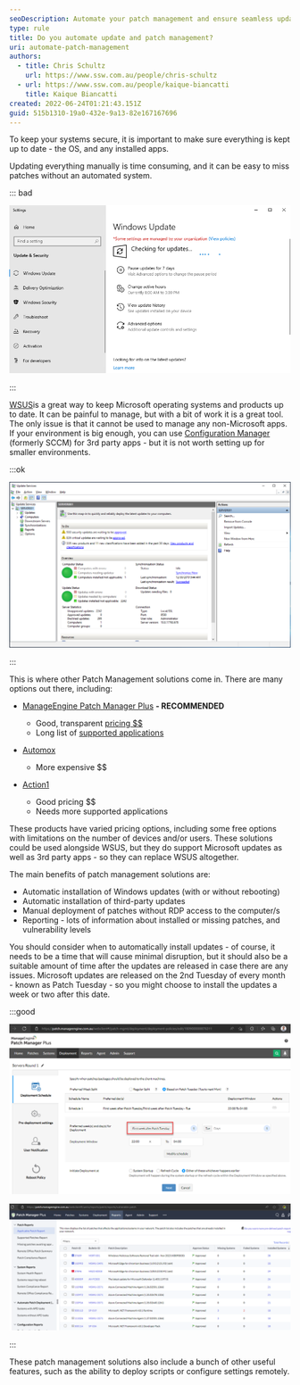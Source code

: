 ```yaml
---
seoDescription: Automate your patch management and ensure seamless updates on Microsoft operating systems and third-party apps with recommended solutions.
type: rule
title: Do you automate update and patch management?
uri: automate-patch-management
authors:
  - title: Chris Schultz
    url: https://www.ssw.com.au/people/chris-schultz
  - url: https://www.ssw.com.au/people/kaique-biancatti
    title: Kaique Biancatti
created: 2022-06-24T01:21:43.151Z
guid: 515b1310-19a0-432e-9a13-82e167167696
---
```


To keep your systems secure, it is important to make sure everything is kept up to date - the OS, and any installed apps.

<!--endintro-->

Updating everything manually is time consuming, and it can be easy to miss patches without an automated system.

::: bad

![Figure: Bad example - Manually checking for updates](windows-update.png)

:::

[WSUS](https://docs.microsoft.com/en-us/windows-server/administration/windows-server-update-services/get-started/windows-server-update-services-wsus)is a great way to keep Microsoft operating systems and products up to date. It can be painful to manage, but with a bit of work it is a great tool. The only issue is that it cannot be used to manage any non-Microsoft apps. If your environment is big enough, you can use [Configuration Manager](https://docs.microsoft.com/en-us/mem/configmgr/core/understand/introduction) (formerly SCCM) for 3rd party apps - but it is not worth setting up for smaller environments.

:::ok

![Figure: OK example - WSUS is a good tool, but it only does Microsoft Updates](01_wsus-console.png)

:::

This is where other Patch Management solutions come in. There are many options out there, including:

* [ManageEngine Patch Manager Plus](https://www.manageengine.com.au/patch-management/) **\- RECOMMENDED**

  * Good, transparent [pricing $$](https://www.manageengine.com/patch-management/pricing.html)
  * Long list of [supported applications](https://www.manageengine.com/patch-management/supported-applications.html)

* [Automox](https://www.automox.com/)

  * More expensive $$

* [Action1](https://www.action1.com/)

  * Good pricing $$
  * Needs more supported applications

These products have varied pricing options, including some free options with limitations on the number of devices and/or users. These solutions could be used alongside WSUS, but they do support Microsoft updates as well as 3rd party apps - so they can replace WSUS altogether.

The main benefits of patch management solutions are:

* Automatic installation of Windows updates (with or without rebooting)
* Automatic installation of third-party updates
* Manual deployment of patches without RDP access to the computer/s
* Reporting - lots of information about installed or missing patches, and vulnerability levels

You should consider when to automatically install updates - of course, it needs to be a time that will cause minimal disruption, but it should also be a suitable amount of time after the updates are released in case there are any issues. Microsoft updates are released on the 2nd Tuesday of every month - known as Patch Tuesday - so you might choose to install the updates a week or two after this date.

:::good

![Figure: Good example - In Patch Manager Plus, you can set the deployment date based on Patch Tuesday](patch-tuesday.png)

![Figure: Good example - A report of installed patches](patch-list.png)

:::

These patch management solutions also include a bunch of other useful features, such as the ability to deploy scripts or configure settings remotely.
